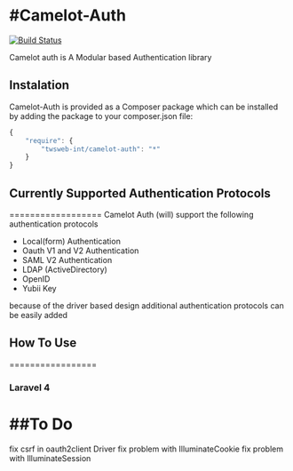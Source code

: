 #Camelot-Auth
============

[![Build Status](https://travis-ci.org/taftse/camelot-auth.png?branch=master)](https://travis-ci.org/taftse/camelot-auth)

Camelot auth is A Modular based Authentication library



## Instalation

Camelot-Auth is provided as a Composer package which can be installed by adding the package to your composer.json file:

```javascript
{
	"require": {
		"twsweb-int/camelot-auth": "*"
	}
}
```
## Currently Supported Authentication Protocols
==================
Camelot Auth (will) support the following authentication protocols 

* Local(form) Authentication
* Oauth V1 and V2 Authentication
* SAML V2 Authentication
* LDAP (ActiveDirectory) 
* OpenID
* Yubii Key

because of the driver based design additional authentication protocols can be easily added 

## How To Use
=================
### Laravel 4 
	



##To Do 
==================

fix csrf in oauth2client Driver
fix problem with IlluminateCookie
fix problem with IlluminateSession
